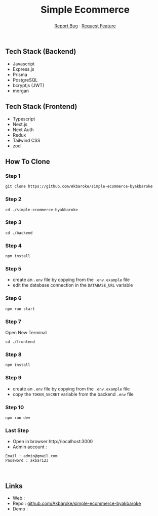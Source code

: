 <div align="center">
  <h2 style="font-size:30px;" align="center"><strong>Simple Ecommerce</strong></h2>
  <p align="center">
    <a href="https://github.com/Akbaroke/studywithme/issues">Report Bug</a>
    ·
    <a href="https://github.com/Akbaroke/studywithme/issues">Request Feature</a>
  </p>

</div>

<br/>

## Tech Stack (Backend)

- Javascript
- Express.js
- Prisma
- PostgreSQL
- bcryptjs (JWT)
- morgan

## Tech Stack (Frontend)

- Typescript
- Next.js
- Next Auth
- Redux
- Tailwind CSS
- zod


## How To Clone

### Step 1
```
git clone https://github.com/Akbaroke/simple-ecommerce-byakbaroke
```

### Step 2
```
cd ./simple-ecommerce-byakbaroke
```

### Step 3
```
cd ./backend
```

### Step 4
```
npm install
```

### Step 5
- create an `.env` file by copying from the `.env.example` file
- edit the database connection in the `DATABASE_URL` variable

### Step 6
```
npm run start
```

### Step 7
Open New Terminal
```
cd ./frontend
```

### Step 8
```
npm install
```

### Step 9
- create an `.env` file by copying from the `.env.example` file
- copy the `TOKEN_SECRET` variable from the backend `.env` file

### Step 10
```
npm run dev
```

### Last Step
- Open in browser http://localhost:3000
- Admin account :
```
Email : admin@gmail.com
Password : akbar123
```

<br/>


## Links
- Web : 
- Repo : [github.com/Akbaroke/simple-ecommerce-byakbaroke](https://github.com/Akbaroke/simple-ecommerce-byakbaroke)
- Demo :
